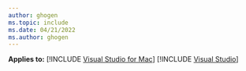 ```yaml
---
author: ghogen
ms.topic: include
ms.date: 04/21/2022
ms.author: ghogen
---
```

  **Applies to:**   [!INCLUDE [Visual Studio for Mac](./_vs-mac.md)] [!INCLUDE [Visual Studio](./_not-vs-windows.md)] 